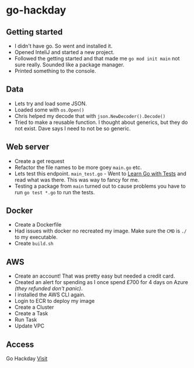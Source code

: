 # go-hackday

## Getting started
* I didn't have go. So went and installed it.
* Opened InteliJ and started a new project.
* Followed the getting started and that made me `go mod init main` not sure really. Sounded like a package manager.
* Printed something to the console.

## Data
* Lets try and load some JSON.
* Loaded some with `os.Open()`
* Chris helped my decode that with `json.NewDecoder().Decode()`
* Tried to make a reusable function. I thought about generics, but they do not exist. Dave says I need to not be so generic.

## Web server
* Create a get request
* Refactor the file names to be more goey `main.go` etc.
* Lets test this endpoint. `main_test.go` - Went to [Learn Go with Tests](https://quii.gitbook.io/learn-go-with-tests/build-an-application/http-server) and read what was there. This was way to fancy for me.
* Testing a package from `main` turned out to cause problems you have to run `go test *.go` to run the tests.

## Docker
* Create a Dockerfile
* Had issues with docker no recreated my image. Make sure the `CMD` is `./` to my executable.
* Create `build.sh`

## AWS
* Create an account! That was pretty easy but needed a credit card.
* Created an alert for spending as I once spend £700 for 4 days on Azure _(they refunded don't panic)_.
* I installed the AWS CLI again.
* Login to ECR to deploy my image
* Create a Cluster
* Create a Task
* Run Task
* Update VPC

## Access
Go Hackday [Visit](http://ec2-54-155-236-221.eu-west-1.compute.amazonaws.com/api/devs)
